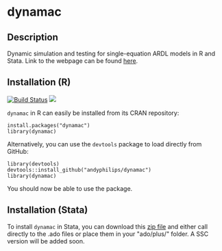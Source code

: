 # dynamac

## Description
Dynamic simulation and testing for single-equation ARDL models in R and Stata. Link to the webpage can be found [here](https://andyphilips.github.io/dynamac/).

## Installation (R)
[![Build Status](https://travis-ci.com/andyphilips/dynamac.svg?branch=master)](https://travis-ci.com/andyphilips/dynamac)  ![](https://www.r-pkg.org/badges/version/dynamac)

`dynamac` in R can easily be installed from its CRAN repository:
```
install.packages("dynamac")
library(dynamac)
```

Alternatively, you can use the `devtools` package to load directly from GitHub:
```
library(devtools)
devtools::install_github("andyphilips/dynamac")
library(dynamac)
```
You should now be able to use the package.

## Installation (Stata)
To install `dynamac` in Stata, you can download this [zip file](https://andyphilips.github.io/dynamac/Stata/dynamac.zip) and either call directly to the .ado files or place them in your "ado/plus/" folder. A SSC version will be added soon.
